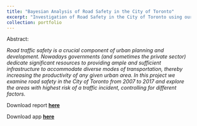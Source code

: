 ```yaml
---
title: "Bayesian Analysis of Road Safety in the City of Toronto"
excerpt: "Investigation of Road Safety in the City of Toronto using our own RShiny web-app and Bayesian semi-parametric logistic regression <br/><br/><img src='/images/Toronto-Safety-Final-20190517.png'>"
collection: portfolio
---
```


Abstract:

*Road traffic safety is a crucial component of urban planning and development. Nowadays governments (and sometimes the private sector) dedicate significant resources to providing ample and sufficient infrastructure to accommodate diverse modes of transportation, thereby increasing the productivity of any given urban area. In this project we examine road safety in the City of Toronto from 2007 to 2017 and explore the areas with highest risk of a traffic incident, controlling for different factors.*

Download report [**here**](https://sergiosonline.github.io/files/Toronto-Safety-Final-20190517.pdf)

Download app [**here**](https://sergiosonline.github.io/files/toronto-app.zip)

